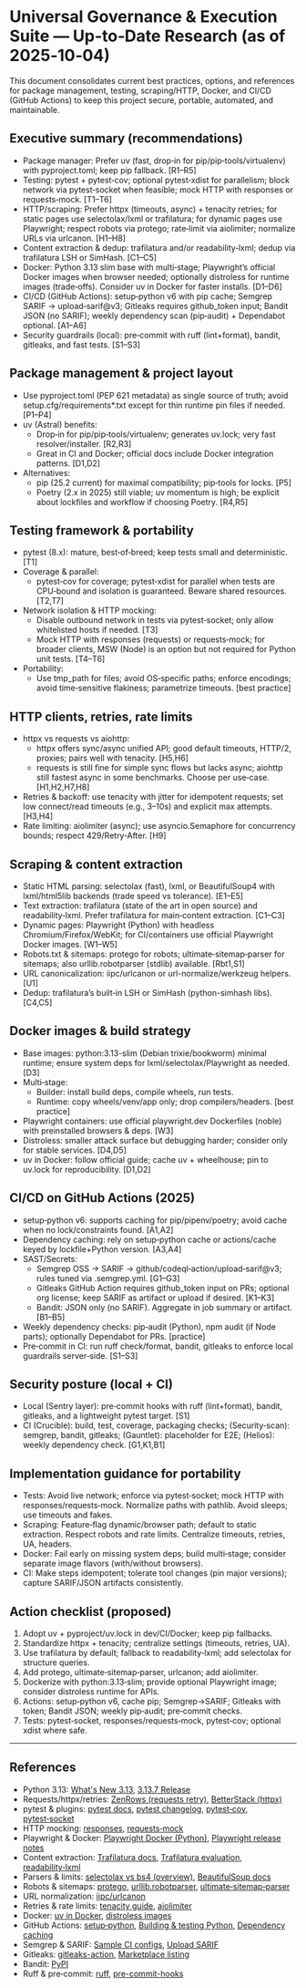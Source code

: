 # Universal Governance & Execution Suite — Up-to‑Date Research (as of 2025‑10‑04)

This document consolidates current best practices, options, and references for package management, testing, scraping/HTTP, Docker, and CI/CD (GitHub Actions) to keep this project secure, portable, automated, and maintainable.

## Executive summary (recommendations)
- Package manager: Prefer uv (fast, drop‑in for pip/pip‑tools/virtualenv) with pyproject.toml; keep pip fallback. [R1–R5]
- Testing: pytest + pytest‑cov; optional pytest‑xdist for parallelism; block network via pytest‑socket when feasible; mock HTTP with responses or requests‑mock. [T1–T6]
- HTTP/scraping: Prefer httpx (timeouts, async) + tenacity retries; for static pages use selectolax/lxml or trafilatura; for dynamic pages use Playwright; respect robots via protego; rate‑limit via aiolimiter; normalize URLs via urlcanon. [H1–H8]
- Content extraction & dedup: trafilatura and/or readability‑lxml; dedup via trafilatura LSH or SimHash. [C1–C5]
- Docker: Python 3.13 slim base with multi‑stage; Playwright’s official Docker images when browser needed; optionally distroless for runtime images (trade‑offs). Consider uv in Docker for faster installs. [D1–D6]
- CI/CD (GitHub Actions): setup‑python v6 with pip cache; Semgrep SARIF → upload‑sarif@v3; Gitleaks requires github_token input; Bandit JSON (no SARIF); weekly dependency scan (pip‑audit) + Dependabot optional. [A1–A6]
- Security guardrails (local): pre‑commit with ruff (lint+format), bandit, gitleaks, and fast tests. [S1–S3]

## Package management & project layout
- Use pyproject.toml (PEP 621 metadata) as single source of truth; avoid setup.cfg/requirements*.txt except for thin runtime pin files if needed. [P1–P4]
- uv (Astral) benefits:
  - Drop‑in for pip/pip‑tools/virtualenv; generates uv.lock; very fast resolver/installer. [R2,R3]
  - Great in CI and Docker; official docs include Docker integration patterns. [D1,D2]
- Alternatives:
  - pip (25.2 current) for maximal compatibility; pip‑tools for locks. [P5]
  - Poetry (2.x in 2025) still viable; uv momentum is high; be explicit about lockfiles and workflow if choosing Poetry. [R4,R5]

## Testing framework & portability
- pytest (8.x): mature, best‑of‑breed; keep tests small and deterministic. [T1]
- Coverage & parallel:
  - pytest‑cov for coverage; pytest‑xdist for parallel when tests are CPU‑bound and isolation is guaranteed. Beware shared resources. [T2,T7]
- Network isolation & HTTP mocking:
  - Disable outbound network in tests via pytest‑socket; only allow whitelisted hosts if needed. [T3]
  - Mock HTTP with responses (requests) or requests‑mock; for broader clients, MSW (Node) is an option but not required for Python unit tests. [T4–T6]
- Portability:
  - Use tmp_path for files; avoid OS‑specific paths; enforce encodings; avoid time‑sensitive flakiness; parametrize timeouts. [best practice]

## HTTP clients, retries, rate limits
- httpx vs requests vs aiohttp:
  - httpx offers sync/async unified API; good default timeouts, HTTP/2, proxies; pairs well with tenacity. [H5,H6]
  - requests is still fine for simple sync flows but lacks async; aiohttp still fastest async in some benchmarks. Choose per use‑case. [H1,H2,H7,H8]
- Retries & backoff: use tenacity with jitter for idempotent requests; set low connect/read timeouts (e.g., 3–10s) and explicit max attempts. [H3,H4]
- Rate limiting: aiolimiter (async); use asyncio.Semaphore for concurrency bounds; respect 429/Retry‑After. [H9]

## Scraping & content extraction
- Static HTML parsing: selectolax (fast), lxml, or BeautifulSoup4 with lxml/html5lib backends (trade speed vs tolerance). [E1–E5]
- Text extraction: trafilatura (state of the art in open source) and readability‑lxml. Prefer trafilatura for main‑content extraction. [C1–C3]
- Dynamic pages: Playwright (Python) with headless Chromium/Firefox/WebKit; for CI/containers use official Playwright Docker images. [W1–W5]
- Robots.txt & sitemaps: protego for robots; ultimate‑sitemap‑parser for sitemaps; also urllib.robotparser (stdlib) available. [Rbt1,S1]
- URL canonicalization: iipc/urlcanon or url-normalize/werkzeug helpers. [U1]
- Dedup: trafilatura’s built‑in LSH or SimHash (python-simhash libs). [C4,C5]

## Docker images & build strategy
- Base images: python:3.13-slim (Debian trixie/bookworm) minimal runtime; ensure system deps for lxml/selectolax/Playwright as needed. [D3]
- Multi‑stage:
  - Builder: install build deps, compile wheels, run tests.
  - Runtime: copy wheels/venv/app only; drop compilers/headers. [best practice]
- Playwright containers: use official playwright.dev Dockerfiles (noble) with preinstalled browsers & deps. [W3]
- Distroless: smaller attack surface but debugging harder; consider only for stable services. [D4,D5]
- uv in Docker: follow official guide; cache uv + wheelhouse; pin to uv.lock for reproducibility. [D1,D2]

## CI/CD on GitHub Actions (2025)
- setup‑python v6: supports caching for pip/pipenv/poetry; avoid cache when no lock/constraints found. [A1,A2]
- Dependency caching: rely on setup‑python cache or actions/cache keyed by lockfile+Python version. [A3,A4]
- SAST/Secrets:
  - Semgrep OSS → SARIF → github/codeql‑action/upload‑sarif@v3; rules tuned via .semgrep.yml. [G1–G3]
  - Gitleaks GitHub Action requires github_token input on PRs; optional org license; keep SARIF as artifact or upload if desired. [K1–K3]
  - Bandit: JSON only (no SARIF). Aggregate in job summary or artifact. [B1–B5]
- Weekly dependency checks: pip‑audit (Python), npm audit (if Node parts); optionally Dependabot for PRs. [practice]
- Pre‑commit in CI: run ruff check/format, bandit, gitleaks to enforce local guardrails server‑side. [S1–S3]

## Security posture (local + CI)
- Local (Sentry layer): pre‑commit hooks with ruff (lint+format), bandit, gitleaks, and a lightweight pytest target. [S1]
- CI (Crucible): build, test, coverage, packaging checks; (Security‑scan): semgrep, bandit, gitleaks; (Gauntlet): placeholder for E2E; (Helios): weekly dependency check. [G1,K1,B1]

## Implementation guidance for portability
- Tests: Avoid live network; enforce via pytest‑socket; mock HTTP with responses/requests‑mock. Normalize paths with pathlib. Avoid sleeps; use timeouts and fakes.
- Scraping: Feature‑flag dynamic/browser path; default to static extraction. Respect robots and rate limits. Centralize timeouts, retries, UA, headers.
- Docker: Fail early on missing system deps; build multi‑stage; consider separate image flavors (with/without browsers).
- CI: Make steps idempotent; tolerate tool changes (pin major versions); capture SARIF/JSON artifacts consistently.

## Action checklist (proposed)
1) Adopt uv + pyproject/uv.lock in dev/CI/Docker; keep pip fallbacks.
2) Standardize httpx + tenacity; centralize settings (timeouts, retries, UA).
3) Use trafilatura by default; fallback to readability‑lxml; add selectolax for structure queries.
4) Add protego, ultimate‑sitemap‑parser, urlcanon; add aiolimiter.
5) Dockerize with python:3.13‑slim; provide optional Playwright image; consider distroless runtime for APIs.
6) Actions: setup‑python v6, cache pip; Semgrep→SARIF; Gitleaks with token; Bandit JSON; weekly pip‑audit; pre‑commit checks.
7) Tests: pytest‑socket, responses/requests‑mock, pytest‑cov; optional xdist where safe.

---

## References
- Python 3.13: [What's New 3.13](https://docs.python.org/3/whatsnew/3.13.html), [3.13.7 Release](https://www.python.org/downloads/release/python-3137/)
- Requests/httpx/retries: [ZenRows (requests retry)](https://www.zenrows.com/blog/python-requests-retry), [BetterStack (httpx)](https://betterstack.com/community/guides/scaling-python/httpx-explained/)
- pytest & plugins: [pytest docs](https://pytest.org/), [pytest changelog](https://docs.pytest.org/en/stable/changelog.html), [pytest‑cov](https://pypi.org/project/pytest-cov/), [pytest‑socket](https://github.com/miketheman/pytest-socket)
- HTTP mocking: [responses](https://pypi.org/project/responses/), [requests‑mock](https://github.com/jamielennox/requests-mock)
- Playwright & Docker: [Playwright Docker (Python)](https://playwright.dev/python/docs/docker), [Playwright release notes](https://playwright.dev/docs/release-notes)
- Content extraction: [Trafilatura docs](https://trafilatura.readthedocs.io/), [Trafilatura evaluation](https://trafilatura.readthedocs.io/en/latest/evaluation.html), [readability‑lxml](https://pypi.org/project/readability-lxml/)
- Parsers & limits: [selectolax vs bs4 (overview)](https://scrape.do/blog/python-web-scraping-library/), [BeautifulSoup docs](https://www.crummy.com/software/BeautifulSoup/bs4/doc/)
- Robots & sitemaps: [protego](https://github.com/scrapy/protego), [urllib.robotparser](https://docs.python.org/3/library/urllib.robotparser.html), [ultimate‑sitemap‑parser](https://pypi.org/project/ultimate-sitemap-parser/)
- URL normalization: [iipc/urlcanon](https://github.com/iipc/urlcanon)
- Retries & rate limits: [tenacity guide](https://leapcell.io/blog/enhancing-python-applications-with-tenacity), [aiolimiter](https://github.com/mjpieters/aiolimiter)
- Docker: [uv in Docker](https://docs.astral.sh/uv/guides/integration/docker/), [distroless images](https://github.com/GoogleContainerTools/distroless)
- GitHub Actions: [setup‑python](https://github.com/actions/setup-python), [Building & testing Python](https://docs.github.com/actions/guides/building-and-testing-python), [Dependency caching](https://docs.github.com/en/actions/reference/workflows-and-actions/dependency-caching)
- Semgrep & SARIF: [Sample CI configs](https://semgrep.dev/docs/semgrep-ci/sample-ci-configs), [Upload SARIF](https://docs.github.com/en/code-security/code-scanning/integrating-with-code-scanning/uploading-a-sarif-file-to-github)
- Gitleaks: [gitleaks-action](https://github.com/gitleaks/gitleaks-action), [Marketplace listing](https://github.com/marketplace/actions/gitleaks)
- Bandit: [PyPI](https://pypi.org/project/bandit/)
- Ruff & pre‑commit: [ruff](https://github.com/astral-sh/ruff), [pre-commit-hooks](https://github.com/pre-commit/pre-commit-hooks)

